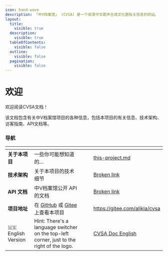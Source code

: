 ```yaml
---
icon: hand-wave
description: 「中V档案馆」 (CVSA) 是一个收录中文歌声合成文化圈有关信息的网站。
layout:
  title:
    visible: true
  description:
    visible: true
  tableOfContents:
    visible: false
  outline:
    visible: false
  pagination:
    visible: false
---
```


# 欢迎

欢迎阅读CVSA文档！

该文档包含有关中V档案馆项目的各种信息，包括本项目的有关信息、技术架构、访客指南、API文档等。

### 导航

<table data-view="cards"><thead><tr><th></th><th></th><th data-hidden data-card-cover data-type="files"></th><th data-hidden></th><th data-hidden data-card-target data-type="content-ref"></th></tr></thead><tbody><tr><td><strong>关于本项目</strong></td><td>一些你可能想知道的…</td><td></td><td></td><td><a href="about/this-project.md">this-project.md</a></td></tr><tr><td><strong>技术架构</strong></td><td>关于本项目的技术细节</td><td></td><td></td><td><a href="broken-reference">Broken link</a></td></tr><tr><td><strong>API 文档</strong> </td><td>中V档案馆公开 API 的文档</td><td></td><td></td><td><a href="broken-reference">Broken link</a></td></tr><tr><td><strong>项目地址</strong></td><td>在 <a href="https://github.com/alikia2x/cvsa">GitHub</a> 或 <a href="https://gitee.com/alikia/cvsa">Gitee</a> 上查看本项目</td><td></td><td></td><td><a href="https://gitee.com/alikia/cvsa">https://gitee.com/alikia/cvsa</a></td></tr><tr><td>🇺🇸 English Version</td><td>Hint: There's a language switcher on the top-left corner, just to the right of the logo.</td><td></td><td></td><td><a href="https://app.gitbook.com/o/ZRcyqFK0ovlJduZb50X0/s/89Gi0XfqMigoQkEYJZZl/">CVSA Doc English</a></td></tr></tbody></table>
